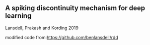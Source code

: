 ## A spiking discontinuity mechanism for deep learning

Lansdell, Prakash and Kording 2019

modified code from:https://github.com/benlansdell/rdd
